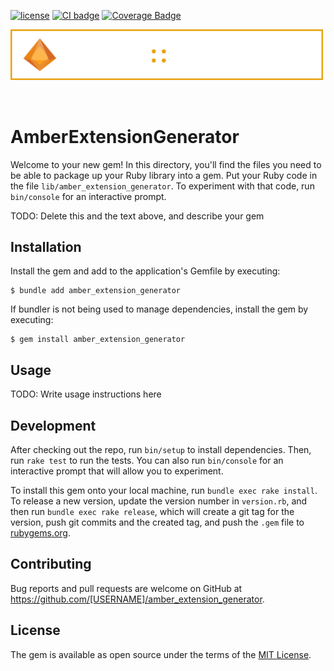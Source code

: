 [![license](https://img.shields.io/badge/License-MIT-purple.svg)](LICENSE)
[![CI badge](https://github.com/amber-ruby/amber_extension_generator/actions/workflows/ci_ruby.yml/badge.svg)](https://github.com/amber-ruby/amber_extension_generator/actions/workflows/ci_ruby.yml)
[![Coverage Badge](https://img.shields.io/endpoint?url=https://gist.githubusercontent.com/Verseth/82fd98743c74c8c36a9b04c9e325755e/raw/197794be336cde2bdaa3bccec99ebfc4660a3186/amber_extension_generator__heads_main.json)](https://github.com/amber-ruby/amber_extension_generator/actions/workflows/ci_ruby.yml)

<img src="banner.png" width="500px" style="margin-bottom: 2rem;"/>

# AmberExtensionGenerator

Welcome to your new gem! In this directory, you'll find the files you need to be able to package up your Ruby library into a gem. Put your Ruby code in the file `lib/amber_extension_generator`. To experiment with that code, run `bin/console` for an interactive prompt.

TODO: Delete this and the text above, and describe your gem

## Installation

Install the gem and add to the application's Gemfile by executing:

    $ bundle add amber_extension_generator

If bundler is not being used to manage dependencies, install the gem by executing:

    $ gem install amber_extension_generator

## Usage

TODO: Write usage instructions here

## Development

After checking out the repo, run `bin/setup` to install dependencies. Then, run `rake test` to run the tests. You can also run `bin/console` for an interactive prompt that will allow you to experiment.

To install this gem onto your local machine, run `bundle exec rake install`. To release a new version, update the version number in `version.rb`, and then run `bundle exec rake release`, which will create a git tag for the version, push git commits and the created tag, and push the `.gem` file to [rubygems.org](https://rubygems.org).

## Contributing

Bug reports and pull requests are welcome on GitHub at https://github.com/[USERNAME]/amber_extension_generator.

## License

The gem is available as open source under the terms of the [MIT License](https://opensource.org/licenses/MIT).
